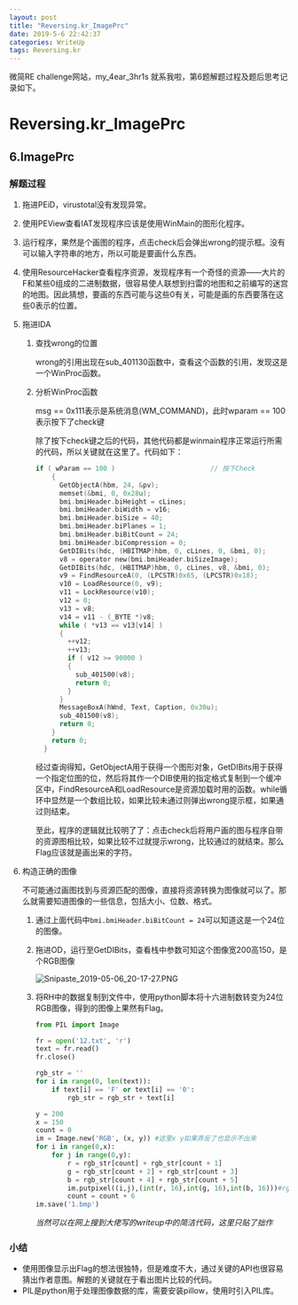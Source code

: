 ```yaml
---
layout: post
title: "Reversing.kr_ImagePrc"
date: 2019-5-6 22:42:37
categories: WriteUp
tags: Reversing.kr
---
```


微简RE challenge网站，my_4ear_3hr1s 就系我啦，第6题解题过程及题后思考记录如下。

# Reversing.kr_ImagePrc

## 6.ImagePrc

### 解题过程

1. 拖进PEiD，virustotal没有发现异常。

2. 使用PEView查看IAT发现程序应该是使用WinMain的图形化程序。

3. 运行程序，果然是个画图的程序，点击check后会弹出wrong的提示框。没有可以输入字符串的地方，所以可能是要画什么东西。

4. 使用ResourceHacker查看程序资源，发现程序有一个奇怪的资源——大片的F和某些0组成的二进制数据，很容易使人联想到扫雷的地图和之前编写的迷宫的地图。因此猜想，要画的东西可能与这些0有关，可能是画的东西要落在这些0表示的位置。

5. 拖进IDA

   1. 查找wrong的位置

      wrong的引用出现在sub_401130函数中，查看这个函数的引用，发现这是一个WinProc函数。

   2. 分析WinProc函数

      msg == 0x111表示是系统消息(WM_COMMAND)，此时wparam == 100表示按下了check键

      除了按下check键之后的代码，其他代码都是winmain程序正常运行所需的代码，所以关键就在这里了。代码如下：

      ```c
      if ( wParam == 100 )                        // 按下Check
          {
            GetObjectA(hbm, 24, &pv);
            memset(&bmi, 0, 0x28u);
            bmi.bmiHeader.biHeight = cLines;
            bmi.bmiHeader.biWidth = v16;
            bmi.bmiHeader.biSize = 40;
            bmi.bmiHeader.biPlanes = 1;
            bmi.bmiHeader.biBitCount = 24;
            bmi.bmiHeader.biCompression = 0;
            GetDIBits(hdc, (HBITMAP)hbm, 0, cLines, 0, &bmi, 0);
            v8 = operator new(bmi.bmiHeader.biSizeImage);
            GetDIBits(hdc, (HBITMAP)hbm, 0, cLines, v8, &bmi, 0);
            v9 = FindResourceA(0, (LPCSTR)0x65, (LPCSTR)0x18);
            v10 = LoadResource(0, v9);
            v11 = LockResource(v10);
            v12 = 0;
            v13 = v8;
            v14 = v11 - (_BYTE *)v8;
            while ( *v13 == v13[v14] )
            {
              ++v12;
              ++v13;
              if ( v12 >= 90000 )
              {
                sub_401500(v8);
                return 0;
              }
            }
            MessageBoxA(hWnd, Text, Caption, 0x30u);
            sub_401500(v8);
            return 0;
          }
          return 0;
        }
      ```

      经过查询得知，GetObjectA用于获得一个图形对象，GetDIBits用于获得一个指定位图的位，然后将其作一个DIB使用的指定格式复制到一个缓冲区中，FindResourceA和LoadResource是资源加载时用的函数。while循环中显然是一个数组比较，如果比较未通过则弹出wrong提示框，如果通过则结束。

      至此，程序的逻辑就比较明了了：点击check后将用户画的图与程序自带的资源图相比较，如果比较不过就提示wrong，比较通过的就结束。那么Flag应该就是画出来的字符。

6. 构造正确的图像

   不可能通过画图找到与资源匹配的图像，直接将资源转换为图像就可以了。那么就需要知道图像的一些信息，包括大小、位数、格式。

   1. 通过上面代码中```bmi.bmiHeader.biBitCount = 24```可以知道这是一个24位的图像。

   2. 拖进OD，运行至GetDIBits，查看栈中参数可知这个图像宽200高150，是个RGB图像

      ![Snipaste_2019-05-06_20-17-27.PNG](https://raw.githubusercontent.com/chrishuppor/imgDepot/master/Snipaste_2019-05-06_20-17.PNG)

   3. 将RH中的数据复制到文件中，使用python脚本将十六进制数转变为24位RGB图像，得到的图像上果然有Flag。

      ```python
      from PIL import Image
      
      fr = open('12.txt', 'r')
      text = fr.read()
      fr.close()
      
      rgb_str = ''
      for i in range(0, len(text)):
          if text[i] == 'F' or text[i] == '0':
              rgb_str = rgb_str + text[i]
      
      y = 200
      x = 150
      count = 0
      im = Image.new('RGB', (x, y)) #这里x y如果弄反了也显示不出来
      for i in range(0,x):
          for j in range(0,y):
              r = rgb_str[count] + rgb_str[count + 1]
              g = rgb_str[count + 2] + rgb_str[count + 3]
              b = rgb_str[count + 4] + rgb_str[count + 5]
              im.putpixel((i,j),(int(r, 16),int(g, 16),int(b, 16)))#rgb转化为像素
              count = count + 6
      im.save('1.bmp')
      ```

      *当然可以在网上搜到大佬写的writeup中的简洁代码，这里只贴了拙作*

### 小结

* 使用图像显示出Flag的想法很独特，但是难度不大，通过关键的API也很容易猜出作者意图。解题的关键就在于看出图片比较的代码。
* PIL是python用于处理图像数据的库，需要安装pillow，使用时引入PIL库。